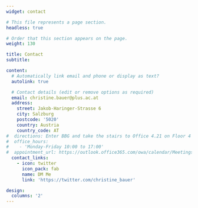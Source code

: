 ```yaml
---
widget: contact

# This file represents a page section.
headless: true

# Order that this section appears on the page.
weight: 130

title: Contact
subtitle:

content:
  # Automatically link email and phone or display as text?
  autolink: true

  # Contact details (edit or remove options as required)
  email: christine.bauer@plus.ac.at
  address:
    street: Jakob-Haringer-Strasse 6
    city: Salzburg
    postcode: '5020'
    country: Austria
    country_code: AT
#  directions: Enter BBG and take the stairs to Office 4.21 on Floor 4
#  office_hours:
#    - 'Monday-Friday 10:00 to 17:00'
#  appointment_url: https://outlook.office365.com/owa/calendar/MeetingswithChristineBauer@solisservices.onmicrosoft.com/bookings/
  contact_links:
    - icon: twitter
      icon_pack: fab
      name: DM Me
      link: 'https://twitter.com/christine_bauer'

design:
  columns: '2'
---
```


